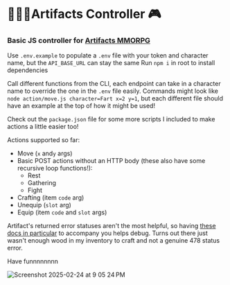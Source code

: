 # 🧙🏻‍♂️Artifacts Controller 🎮
### Basic JS controller for [Artifacts MMORPG](https://www.artifactsmmo.com/)

Use `.env.example` to populate a `.env` file with your token and character name, but the `API_BASE_URL` can stay the same
Run `npm i` in root to install dependencies

Call different functions from the CLI, each endpoint can take in a character name to override the one in the `.env` file easily.
Commands might look like `node action/move.js character=Fart x=2 y=1`, but each different file should have an example at the top of how it might be used! 

Check out the `package.json` file for some more scripts I included to make actions a little easier too!

Actions supported so far:
- Move (`x` and`y` args)
- Basic POST actions without an HTTP body (these also have some recursive loop functions!):
  - Rest
  - Gathering
  - Fight
- Crafting (item `code` arg)
- Unequip (`slot` arg)
- Equip (item `code` and `slot` args)

Artifact's returned error statuses aren't the most helpful, so having [these docs in particular](https://api.artifactsmmo.com/docs/#/) to accompany you helps debug. Turns out there just wasn't enough wood in my inventory to craft and not a genuine 478 status error.

Have funnnnnnnn 

![Screenshot 2025-02-24 at 9 05 24 PM](https://github.com/user-attachments/assets/8fc93922-6d96-428f-bfab-aaa826550cd4)
